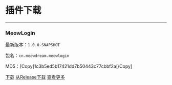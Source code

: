 # 插件下载

-----

### MeowLogin

最新版本：`1.0.0-SNAPSHOT`

包名：`cn.meowdream.meowlogin`

MD5：[Copy]1c3b5ed5b17421dd7b50443c77cbbf2a[/Copy]

[下载](LinkButton:https://meowdream.cn/files/MeowLogin-1.0.0-SNAPSHOT.jar)  [从Release下载](LinkButton:https://github.com/MeowLynxSea/MeowLogin/releases)  [查看更多](InPage:/docs/download/cn.meowdream.meowlogin.md)